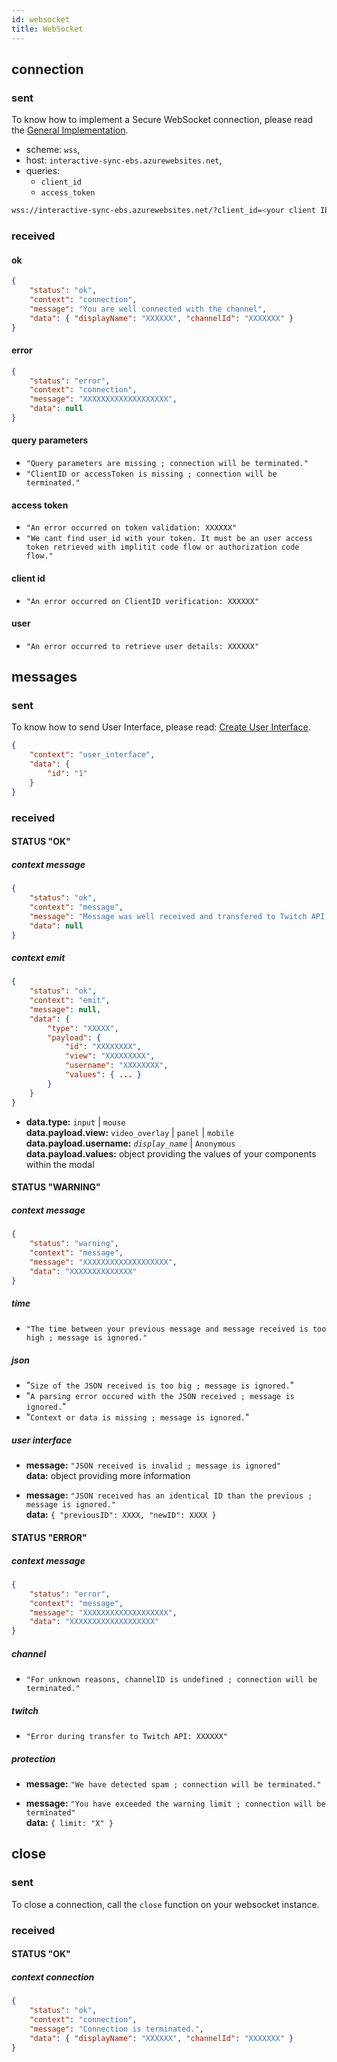 ```yaml
---
id: websocket
title: WebSocket
---
```


## connection

### sent

To know how to implement a Secure WebSocket connection, please read the [General Implementation](./getting-started/general).

-   scheme: `wss`,
-   host: `interactive-sync-ebs.azurewebsites.net`,
-   queries:
    -   `client_id`
    -   `access_token`

```bash
wss://interactive-sync-ebs.azurewebsites.net/?client_id=<your client ID>&access_token=<an access token>
```

### received

#### ok

```json
{
    "status": "ok",
    "context": "connection",
    "message": "You are well connected with the channel",
    "data": { "displayName": "XXXXXX", "channelId": "XXXXXXX" }
}
```

#### error

```json
{
    "status": "error",
    "context": "connection",
    "message": "XXXXXXXXXXXXXXXXXXX",
    "data": null
}
```

#### query parameters

-   `"Query parameters are missing ; connection will be terminated."`
-   `"ClientID or accessToken is missing ; connection will be terminated."`

#### access token

-   `"An error occurred on token validation: XXXXXX"`
-   `"We cant find user_id with your token. It must be an user access token retrieved with implitit code flow or authorization code flow."`

#### client id

-   `"An error occurred on ClientID verification: XXXXXX"`

#### user

-   `"An error occurred to retrieve user details: XXXXXX"`

## messages

### sent

To know how to send User Interface, please read: [Create User Interface](./getting-started/create-ui).

```json
{
    "context": "user_interface",
    "data": {
        "id": "1"
    }
}
```

### received

#### STATUS "OK"

##### context message

```json
{
    "status": "ok",
    "context": "message",
    "message": "Message was well received and transfered to Twitch API.",
    "data": null
}
```

##### context emit

```json
{
    "status": "ok",
    "context": "emit",
    "message": null,
    "data": {
        "type": "XXXXX",
        "payload": { 
            "id": "XXXXXXXX", 
            "view": "XXXXXXXXX", 
            "username": "XXXXXXXX", 
            "values": { ... } 
        }
    }
}
```

-   **data.type:** `input` | `mouse`<br/>
    **data.payload.view:** `video_overlay` | `panel` | `mobile`<br/>
    **data.payload.username:** _`display_name`_ | `Anonymous`<br/>
    **data.payload.values:** object providing the values of your components within the modal

#### STATUS "WARNING"

##### context message

```json
{
    "status": "warning",
    "context": "message",
    "message": "XXXXXXXXXXXXXXXXXXX",
    "data": "XXXXXXXXXXXXXX"
}
```

##### time

-   `"The time between your previous message and message received is too high ; message is ignored."`

##### json

-   "`Size of the JSON received is too big ; message is ignored.`"
-   "`A parsing error occured with the JSON received ; message is ignored.`"
-   "`Context or data is missing ; message is ignored.`"

##### user interface

-   **message:** `"JSON received is invalid ; message is ignored"`<br/>
    **data:** object providing more information

-   **message:** `"JSON received has an identical ID than the previous ; message is ignored."`<br/>
    **data:** `{ "previousID": XXXX, "newID": XXXX }`

#### STATUS "ERROR"

##### context message

```json
{
    "status": "error",
    "context": "message",
    "message": "XXXXXXXXXXXXXXXXXXX",
    "data": "XXXXXXXXXXXXXXXXXXX"
}
```

##### channel

-   `"For unknown reasons, channelID is undefined ; connection will be terminated."`

##### twitch

-   `"Error during transfer to Twitch API: XXXXXX"`

##### protection

-   **message:** `"We have detected spam ; connection will be terminated."`

-   **message:** `"You have exceeded the warning limit ; connection will be terminated"`<br/>
    **data:** `{ limit: "X" }`

## close

### sent

To close a connection, call the `close` function on your websocket instance.

### received

#### STATUS "OK"

##### context connection

```json
{
    "status": "ok",
    "context": "connection",
    "message": "Connection is terminated.",
    "data": { "displayName": "XXXXXX", "channelId": "XXXXXXX" }
}
```
